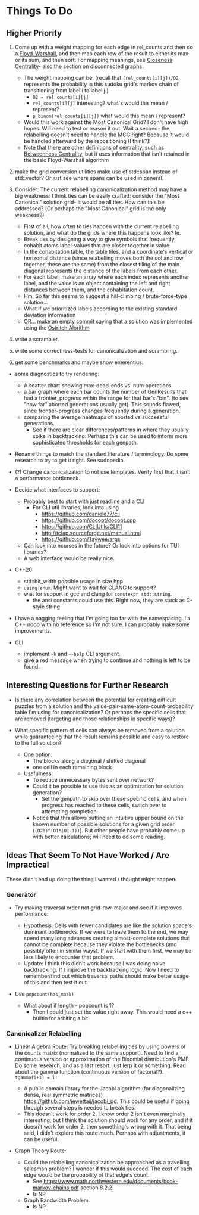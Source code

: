 
# Things To Do

## Higher Priority

1. Come up with a weight mapping for each edge in rel_counts and then do a [Floyd-Warshall](https://en.wikipedia.org/wiki/Floyd%E2%80%93Warshall_algorithm), and then map each row of the result to either its max or its sum, and then sort. For mapping meanings, see [Closeness Centrality](https://en.wikipedia.org/wiki/Closeness_centrality)- also the section on disconnected graphs.
    - The weight mapping can be: (recall that `(rel_counts[i][j])/O2` represents the probability in this sudoku grid's markov chain of transitioning from label i to label j.)
      - `O2 - rel_counts[i][j]`
      - `rel_counts[i][j]` interesting? what's would this mean / represent?
      - `p_binom(rel_counts[i][j])` what would this mean / represent?
    - Would this work against the Most Canonical Grid? I don't have high hopes. Will need to test or reason it out. Wait a second- the relabelling doesn't need to handle the MCG right? Because it would be handled afterward by the repositioning (I think?)!
    - Note that there are other definitions of centrality, such as [Betweenness Centrality](https://en.wikipedia.org/wiki/Betweenness_centrality), but it uses information that isn't retained in the basic Floyd-Warshall algorithm

1. make the grid conversion utilities make use of std::span instead of std::vector? Or just see where spans can be used in general.

1. Consider: The current relabelling canonicalization method may have a big weakness: I think ties can be easily crafted: consider the "Most Canonical" solution grid- it would be all ties. How can this be addressed? (Or perhaps the "Most Canonical" grid is the only weakness?)
    - First of all, how often to ties happen with the current relabelling solution, and what do the grids where this happens look like? Ie. 
    - Break ties by designing a way to give symbols that frequently cohabit atoms label-values that are closer together in value:
    - In the cohabitation table, the table tiles, and a coordinate's vertical or horizontal distance (since relabelling moves both the col and row together, these are the same) from the closest tiling of the main diagonal represents the distance of the labels from each other.
    - For each label, make an array where each index represents another label, and the value is an object containing the left and right distances between them, and the cohabitation count.
    - Hm. So far this seems to suggest a hill-climbing / brute-force-type solution...
    - What if we prioritized labels according to the existing standard deviation information
    - OR... make an empty commit saying that a solution was implemented using the [Ostritch Alorithm](https://en.wikipedia.org/wiki/Ostrich_algorithm)

1. write a scrambler.
1. write some correctness-tests for canonicalization and scrambling.
1. get some benchmarks and maybe show emerentius.

- some diagnostics to try rendering:
  - A scatter chart showing max-dead-ends vs. num operations
  - a bar graph where each bar counts the number of GenResults that had a frontier_progress within the range for that bar's "bin". (to see "how far" aborted generations usually get). This sounds flawed, since frontier-progress changes frequently during a generation.
  - comparing the average heatmaps of aborted vs successful generations.
    - See if there are clear differences/patterns in where they usually spike in backtracking. Perhaps this can be used to inform more sophisticated thresholds for each genpath.
- Rename things to match the standard literature / terminology. Do some research to try to get it right. See sudopedia.

- (?) Change canonicalization to not use templates. Verify first that it isn't a performance bottleneck.
- Decide what interfaces to support:
  - Probably best to start with just readline and a CLI
    - For CLI util libraries, look into using
      - https://github.com/daniele77/cli
      - https://github.com/docopt/docopt.cpp
      - https://github.com/CLIUtils/CLI11
      - http://tclap.sourceforge.net/manual.html
      - https://github.com/Taywee/args
  - Can look into ncurses in the future? Or look into options for TUI libraries?
  - A web interface would be really nice.
- C++20
  - std::bit_width possible usage in size.hpp
  - `using enum`. Might want to wait for CLANG to support?
  - wait for support in gcc and clang for `constexpr std::string`.
    - the ansi constants could use this. Right now, they are stuck as C-style string.
- I have a nagging feeling that I'm going too far with the namespacing. I a C++ noob with no reference so I'm not sure. I can probably make some improvements.
- CLI
  - implement `-h` and `--help` CLI argument.
  - give a red message when trying to continue and nothing is left to be found.

## Interesting Questions for Further Research

- Is there any correlation between the potential for creating difficult puzzles from a solution and the value-pair-same-atom-count-probability table I'm using for canonicalization? Or perhaps the specific cells that are removed (targeting and those relationships in specific ways)?

- What specific pattern of cells can always be removed from a solution while guaranteeing that the result remains possible and easy to restore to the full solution?
  - One option:
    - The blocks along a diagonal / shifted diagonal
    - one cell in each remaining block
  - Usefulness:
    - To reduce unnecessary bytes sent over network?
    - Could it be possible to use this as an optimization for solution generation?
      - Set the genpath to skip over these specific cells, and when progress has reached to these cells, switch over to attempting completion.
    - Notice that this allows putting an intuitive upper bound on the known number of possible solutions for a given grid order (`(O2!)^(O1*(O1-1))`). But other people have probably come up with better calculations; will need to do some reading.

## Ideas That Seem To Not Have Worked / Are Impractical

These didn't end up doing the thing I wanted / thought might happen.

### Generator

- Try making traversal order not grid-row-major and see if it improves performance:
  - Hypothesis: Cells with fewer candidates are like the solution space's dominant bottlenecks. If we were to leave them to the end, we may spend many long advances creating almost-complete solutions that cannot be complete because they violate the bottlenecks (and possibly often in similar ways). If we start with them first, we may be less likely to encounter that problem.
  - Update: I think this didn't work because I was doing naive backtracking. If I improve the backtracking logic. Now I need to remember/find out which traversal paths should make better usage of this and then test it out.

- Use `popcount(has_mask)`
  - What about if length - popcount is 1?
    - Then I could just set the value right away. This would need a c++ builtin for arbiting a bit.

### Canonicalizer Relabelling

- Linear Algebra Route: Try breaking relabelling ties by using powers of the counts matrix (normalized to the same support). Need to find a continuous version or approximation of the Binomial distribution's PMF. Do some research, and as a last resort, just lerp it or something. Read about the gamma function (continuous version of factorial?). `tgamma(i+1) = i!`
  - A public domain library for the Jacobi algorithm (for diagonalizing dense, real symmetric matrices) https://github.com/jewettaij/jacobi_pd. This could be useful if going through several steps is needed to break ties.
  - This doesn't work for order 2. I know order 2 isn't even marginally interesting, but I think the solution should work for any order, and if it doesn't work for order 2, then something's wrong with it. That being said, I didn't explore this route much. Perhaps with adjustments, it can be useful.

- Graph Theory Route: 
  - Could the relabelling canonicalization be approached as a travelling salesman problem? I wonder if this would succeed. The cost of each edge would be the probability of that edge's count.
    - See https://www.math.northwestern.edu/documents/book-markov-chains.pdf section 8.2.2.
    - Is NP
  - Graph Bandwidth Problem.
    - Is NP